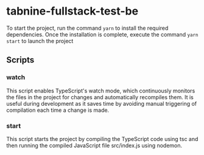 
# tabnine-fullstack-test-be

To start the project, run the command `yarn` to install the required dependencies. Once the installation is complete, execute the command `yarn start` to launch the project

## Scripts

### watch

This script enables TypeScript's watch mode, which continuously monitors the files in the project for changes and automatically recompiles them. It is useful during development as it saves time by avoiding manual triggering of compilation each time a change is made.
### start

This script starts the project by compiling the TypeScript code using tsc and then running the compiled JavaScript file src/index.js using nodemon.
